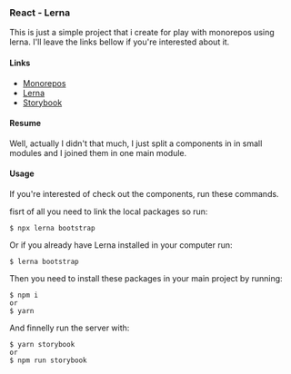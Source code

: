 ### React - Lerna

This is just a simple project that i create for play with monorepos using lerna.
I'll leave the links bellow if you're interested about it.

#### Links
 - [Monorepos](https://blog.npmjs.org/post/186494959890/monorepos-and-npm)
 - [Lerna](https://lerna.js.org/)
 - [Storybook](https://storybook.js.org/)

#### Resume

Well, actually I didn't that much, I just split a components in in small modules and I joined them in one main module.

#### Usage

If you're interested of check out the components, run these commands.

fisrt of all you need to link the local packages so run:
```console
$ npx lerna bootstrap
```
Or if you already have Lerna installed in your computer run: 
```console
$ lerna bootstrap
```

Then you need to install these packages in your main project by running: 
```console
$ npm i
or
$ yarn
```

And finnelly run the server with:

```console
$ yarn storybook
or 
$ npm run storybook
```

